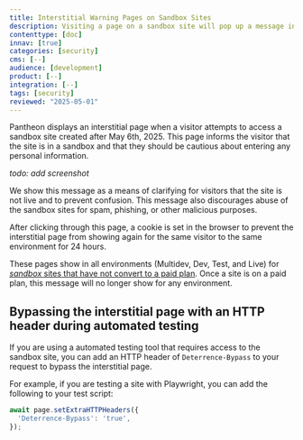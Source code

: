 ```yaml
---
title: Interstitial Warning Pages on Sandbox Sites
description: Visiting a page on a sandbox site will pop up a message informing the visitor that the site is not live.
contenttype: [doc]
innav: [true]
categories: [security]
cms: [--]
audience: [development]
product: [--]
integration: [--]
tags: [security]
reviewed: "2025-05-01"
---
```


Pantheon displays an interstitial page when a visitor attempts to access a sandbox site created after May 6th, 2025. This page informs the visitor that the site is in a sandbox and that they should be cautious about entering any personal information.

_todo: add screenshot_

We show this message as a means of clarifying for visitors that the site is not live and to prevent confusion.
This message also discourages abuse of the sandbox sites for spam, phishing, or other malicious purposes.

After clicking through this page, a cookie is set in the browser to prevent the interstitial page from showing again for the same visitor to the same environment for 24 hours.

These pages show in all environments (Multidev, Dev, Test, and Live) for [_sandbox_ sites that have not convert to a paid plan](/guides/account-mgmt/plans/resources).
Once a site is on a paid plan, this message will no longer show for any environment.

## Bypassing the interstitial page with an HTTP header during automated testing

If you are using a automated testing tool that requires access to the sandbox site, you can add an HTTP header of `Deterrence-Bypass` to your request to bypass the interstitial page.

For example, if you are testing a site with Playwright, you can add the following to your test script:

```javascript
await page.setExtraHTTPHeaders({
  'Deterrence-Bypass': 'true',
});
```
